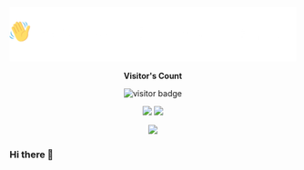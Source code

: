 <p align = "center"><img src="Hello-World-white.png"></p>
<p align="center"><b>Visitor's Count</b></p>
<p align="center"><img src="https://profile-counter.glitch.me/%7BHardikShah04%7D/count.svg" alt="visitor badge"/></p>
<p align="center">
<img src="https://github-readme-stats.vercel.app/api/top-langs/?username=HardikShah563&layout=compact&hide=TSQL&theme=chartreuse-dark">
<img src="https://github-readme-stats.vercel.app/api?username=HardikShah563&count_private=true&show_icons=true&&theme=chartreuse-dark&include_all_commits=true" width="400">
</p>
<p align="center" ><img src="https://github-readme-streak-stats.herokuapp.com?user=HardikShah563&theme=chartreuse-dark"></p>

### Hi there 👋

<!--
**HardikShah563/HardikShah563** is a ✨ _special_ ✨ repository because its `README.md` (this file) appears on your GitHub profile.

Here are some ideas to get you started:

- 🔭 I’m currently working on ...
- 🌱 I’m currently learning ...
- 👯 I’m looking to collaborate on ...
- 🤔 I’m looking for help with ...
- 💬 Ask me about ...
- 📫 How to reach me: ...
- 😄 Pronouns: ...
- ⚡ Fun fact: ...
-->
